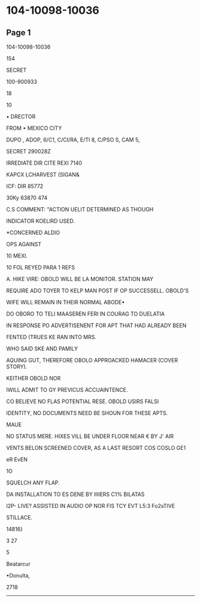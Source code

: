 # 104-10098-10036

## Page 1

104-10098-10036

154

SECRET

100-900933

18

10

• DRECTOR

FROM • MEXICO CITY

DUPO , ADOP, 6/C1, C/CI/RA, E/TI 8, C/PSO S, CAM 5,

SECRET 290028Z

IRREDIATE DIR CITE REXI 7140

KAPCX LCHARVEST (SIGAN&

ICF: DIR 85772

30Ky 63870 474

C.S COMMENT: "ACTION UELIT DETERMINED AS THOUGH

INDICATOR KOELIRD USED.

*CONCERNED ALDIO

OPS AGAINST

10 MEXI.

10 FOL REYED PARA 1 REFS

A. HIKE VIRE: OBOLD WILL BE LA MONITOR. STATION MAY

REQUIRE ADO TOYER TO KELP MAN POST IF OP SUCCESSELL. OBOLD'S

WIFE WILL REMAIN IN THEIR NORMAL ABODE•

DO OBORO TO TELI MAASEREN FERI IN COURAG TO DUELATIA

IN RESPONSE PO ADVERTISENENT FOR APT THAT HAD ALREADY BEEN

FENTED (TRUES KE RAN INTO MRS.

WHO SAID SKE AND PAMILY

AQUING GUT, THEREFORE OBOLO APPROACKED HAMACER (COVER STORY).

KEITHER OBOLD NOR

IWILL ADMIT TO GY PREVICUS ACCUAINTENCE.

CO BELIEVE NO FLAS POTENTIAL RESE. OBOLD USIRS FALSI

IDENTITY, NO DOCUMENTS NEED BE SHOUN FOR THESE APTS.

MAUE

NO STATUS MERE. HIXES VILL BE UNDER FLOOR NEAR € BY J' AIR

VENTS BELON SCREENED COVER, AS A LAST RESORT COS COSLO GE1

eR EvEN

1O

SQUELCH ANY FLAP.

DA INSTALLATION TO ES DENE BY IIIIERS C1% BILATAS

I2P- LIVE? ASSISTED IN AUDIO OP NOR FIS TCY EVT L5:3 Fo2sTIVE

STILLACE.

14816}

3 27

5

Beatarcur

•Donulta,

2718

---

